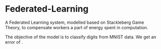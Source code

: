 # Federated-Learning

A Federated Learning system, modelled based on Stackleberg Game Theory, to compensate workers a part of energy spent in computation.

The objective of the model is to classify digits from MNIST data.
We get an error of . 

